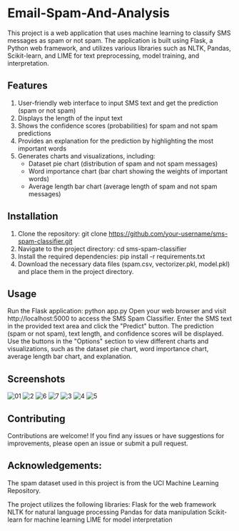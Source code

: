 # Email-Spam-And-Analysis
This project is a web application that uses machine learning to classify SMS messages as spam or not spam. The application is built using Flask, a Python web framework, and utilizes various libraries such as NLTK, Pandas, Scikit-learn, and LIME for text preprocessing, model training, and interpretation.

## Features
1. User-friendly web interface to input SMS text and get the prediction (spam or not spam)
2. Displays the length of the input text
3. Shows the confidence scores (probabilities) for spam and not spam predictions
4. Provides an explanation for the prediction by highlighting the most important words
5. Generates charts and visualizations, including:
    - Dataset pie chart (distribution of spam and not spam messages)
    - Word importance chart (bar chart showing the weights of important words)
    - Average length bar chart (average length of spam and not spam messages)


## Installation
1. Clone the repository: git clone https://github.com/your-username/sms-spam-classifier.git
2. Navigate to the project directory: cd sms-spam-classifier
3. Install the required dependencies: pip install -r requirements.txt
4. Download the necessary data files (spam.csv, vectorizer.pkl, model.pkl) and place them in the project directory.

## Usage
Run the Flask application: python app.py
Open your web browser and visit http://localhost:5000 to access the SMS Spam Classifier.
Enter the SMS text in the provided text area and click the "Predict" button.
The prediction (spam or not spam), text length, and confidence scores will be displayed.
Use the buttons in the "Options" section to view different charts and visualizations, such as the dataset pie chart, word importance chart, average length bar chart, and explanation.

## Screenshots
![01](https://github.com/smammar19/Email-Spam-And-Analysis/assets/135743822/6f81b761-51df-4cbe-8006-0c83a0be1b5c)
![2](https://github.com/smammar19/Email-Spam-And-Analysis/assets/135743822/8f4b6260-5b9c-41cb-86b8-241d7856852c)
![6](https://github.com/smammar19/Email-Spam-And-Analysis/assets/135743822/3ea97981-6306-46b3-8198-6870379d1559)
![7](https://github.com/smammar19/Email-Spam-And-Analysis/assets/135743822/b90e91c7-d04d-40a3-be09-cf32741f190f)
![3](https://github.com/smammar19/Email-Spam-And-Analysis/assets/135743822/aafa5cbb-40fe-4f4e-adff-1d2a8b3b4387)
![4](https://github.com/smammar19/Email-Spam-And-Analysis/assets/135743822/4bc310f4-3e99-4ec4-a4df-369e227a9ea2)
![5](https://github.com/smammar19/Email-Spam-And-Analysis/assets/135743822/62da7d4b-6b35-4c60-afa2-d684a4a8d0eb)


## Contributing
Contributions are welcome! If you find any issues or have suggestions for improvements, please open an issue or submit a pull request.

## Acknowledgements:
The spam dataset used in this project is from the UCI Machine Learning Repository.

The project utilizes the following libraries:
Flask for the web framework
NLTK for natural language processing
Pandas for data manipulation
Scikit-learn for machine learning
LIME for model interpretation



